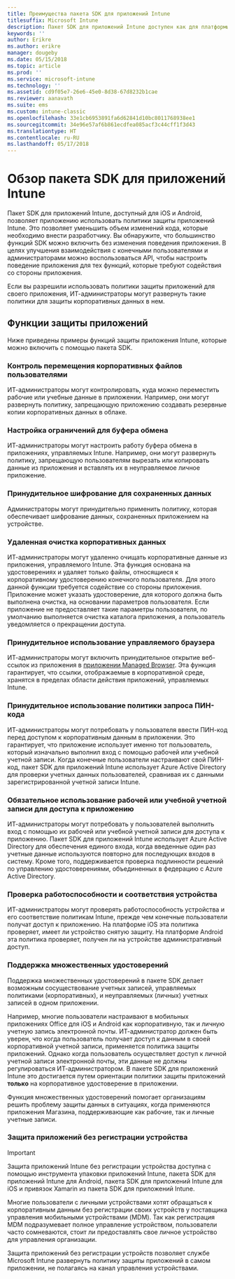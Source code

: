 ```yaml
---
title: Преимущества пакета SDK для приложений Intune
titlesuffix: Microsoft Intune
description: Пакет SDK для приложений Intune доступен как для платформы Android, так и для платформы iOS и предоставляет возможности управления мобильными приложениями с помощью Microsoft Intune.
keywords: ''
author: Erikre
ms.author: erikre
manager: dougeby
ms.date: 05/15/2018
ms.topic: article
ms.prod: ''
ms.service: microsoft-intune
ms.technology: ''
ms.assetid: cd9f05e7-26e6-45e0-8d38-67d8232b1cae
ms.reviewer: aanavath
ms.suite: ems
ms.custom: intune-classic
ms.openlocfilehash: 33e1cb6953891fa6d62841d10bc8011768938ee1
ms.sourcegitcommit: 34e96e57af6b861ecdfea085acf3c44cff1f3d43
ms.translationtype: HT
ms.contentlocale: ru-RU
ms.lasthandoff: 05/17/2018
---
```

# <a name="intune-app-sdk-overview"></a>Обзор пакета SDK для приложений Intune
Пакет SDK для приложений Intune, доступный для iOS и Android, позволяет приложению использовать политики защиты приложений Intune. Это позволяет уменьшить объем изменений кода, которые необходимо внести разработчику. Вы обнаружите, что большинство функций SDK можно включить без изменения поведения приложения. В целях улучшения взаимодействия с конечными пользователями и администраторами можно воспользоваться API, чтобы настроить поведение приложения для тех функций, которые требуют содействия со стороны приложения.

Если вы разрешили использовать политики защиты приложений для своего приложения, ИТ-администраторы могут развернуть такие политики для защиты корпоративных данных в нем.

## <a name="app-protection-features"></a>Функции защиты приложений

Ниже приведены примеры функций защиты приложения Intune, которые можно включить с помощью пакета SDK.

### <a name="control-users-ability-to-move-corporate-files"></a>Контроль перемещения корпоративных файлов пользователями
ИТ-администраторы могут контролировать, куда можно переместить рабочие или учебные данные в приложении. Например, они могут развернуть политику, запрещающую приложению создавать резервные копии корпоративных данных в облаке.

### <a name="configure-clipboard-restrictions"></a>Настройка ограничений для буфера обмена
ИТ-администраторы могут настроить работу буфера обмена в приложениях, управляемых Intune. Например, они могут развернуть политику, запрещающую пользователям вырезать или копировать данные из приложения и вставлять их в неуправляемое личное приложение.

### <a name="enforce-encryption-on-saved-data"></a>Принудительное шифрование для сохраненных данных
Администраторы могут принудительно применить политику, которая обеспечивает шифрование данных, сохраненных приложением на устройстве.

### <a name="remotely-wipe-corporate-data"></a>Удаленная очистка корпоративных данных
ИТ-администраторы могут удаленно очищать корпоративные данные из приложения, управляемого Intune. Эта функция основана на удостоверениях и удаляет только файлы, относящиеся к корпоративному удостоверению конечного пользователя. Для этого данной функции требуется содействие со стороны приложения. Приложение может указать удостоверение, для которого должна быть выполнена очистка, на основании параметров пользователя. Если приложение не предоставляет такие параметры пользователя, по умолчанию выполняется очистка каталога приложения, а пользователь уведомляется о прекращении доступа.

### <a name="enforce-the-use-of-a-managed-browser"></a>Принудительное использование управляемого браузера
ИТ-администраторы могут включить принудительное открытие веб-ссылок из приложения в [приложении Managed Browser](/intune-classic/deploy-use/manage-internet-access-using-managed-browser-policies). Эта функция гарантирует, что ссылки, отображаемые в корпоративной среде, хранятся в пределах области действия приложений, управляемых Intune.

### <a name="enforce-a-pin-policy"></a>Принудительное использование политики запроса ПИН-кода
ИТ-администраторы могут потребовать у пользователя ввести ПИН-код перед доступом к корпоративным данным в приложении. Это гарантирует, что приложение использует именно тот пользователь, который изначально выполнил вход с помощью рабочей или учебной учетной записи. Когда конечные пользователи настраивают свой ПИН-код, пакет SDK для приложений Intune использует Azure Active Directory для проверки учетных данных пользователей, сравнивая их с данными зарегистрированной учетной записи Intune.

### <a name="require-users-to-sign-in-with-work-or-school-account-for-app-access"></a>Обязательное использование рабочей или учебной учетной записи для доступа к приложению
ИТ-администраторы могут потребовать у пользователей выполнить вход с помощью их рабочей или учебной учетной записи для доступа к приложению. Пакет SDK для приложений Intune использует Azure Active Directory для обеспечения единого входа, когда введенные один раз учетные данные используются повторно для последующих входов в систему. Кроме того, поддерживается проверка подлинности решений по управлению удостоверениями, объединенных в федерацию с Azure Active Directory.

### <a name="check-device-health-and-compliance"></a>Проверка работоспособности и соответствия устройства
ИТ-администраторы могут проверять работоспособность устройства и его соответствие политикам Intune, прежде чем конечные пользователи получат доступ к приложению. На платформе iOS эта политика проверяет, имеет ли устройство снятую защиту. На платформе Android эта политика проверяет, получен ли на устройстве административный доступ.

### <a name="multi-identity-support"></a>Поддержка множественных удостоверений
Поддержка множественных удостоверений в пакете SDK делает возможным сосуществование учетных записей, управляемых политиками (корпоративных), и неуправляемых (личных) учетных записей в одном приложении.

Например, многие пользователи настраивают в мобильных приложениях Office для iOS и Android как корпоративную, так и личную учетную запись электронной почты. ИТ-администратор должен быть уверен, что когда пользователь получает доступ к данным в своей корпоративной учетной записи, применяется политика защиты приложений. Однако когда пользователь осуществляет доступ к личной учетной записи электронной почты, эти данные не должны регулироваться ИТ-администратором. В пакете SDK для приложений Intune это достигается путем ориентации политики защиты приложений **только** на корпоративное удостоверение в приложении.

Функция множественных удостоверений помогает организациям решить проблему защиты данных в ситуациях, когда применяются приложения Магазина, поддерживающие как рабочие, так и личные учетные записи.
 
### <a name="app-protection-without-device-enrollment"></a>Защита приложений без регистрации устройства

>[!IMPORTANT]
>Защита приложений Intune без регистрации устройства доступна с помощью инструмента упаковки приложений Intune, пакета SDK для приложений Intune для Android, пакета SDK для приложений Intune для iOS и привязок Xamarin из пакета SDK для приложений Intune.

Многие пользователи с личными устройствами хотят обращаться к корпоративным данным без регистрации своих устройств у поставщика управления мобильными устройствами (MDM). Так как регистрация MDM подразумевает полное управление устройством, пользователи часто сомневаются, стоит ли предоставлять свое личное устройство для управления организации.

Защита приложений без регистрации устройств позволяет службе Microsoft Intune развернуть политику защиты приложений в самом приложении, не полагаясь на канал управления устройствами.
